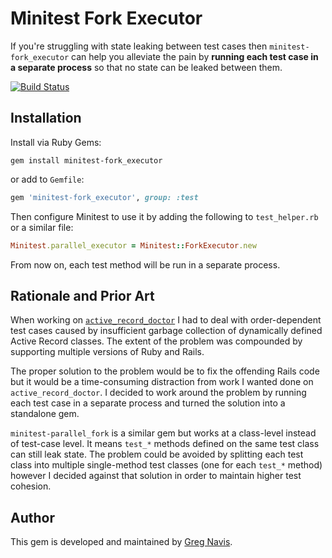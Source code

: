 # Minitest Fork Executor

If you're struggling with state leaking between test cases then
`minitest-fork_executor` can help you alleviate the pain by **running each
test case in a separate process** so that no state can be leaked between them.

[![Build Status](https://github.com/gregnavis/minitest-fork_executor/actions/workflows/test.yml/badge.svg?branch=master)](https://github.com/gregnavis/minitest-fork_executor/actions/workflows/test.yml)

## Installation

Install via Ruby Gems:

```
gem install minitest-fork_executor
```

or add to `Gemfile`:

```ruby
gem 'minitest-fork_executor', group: :test
```

Then configure Minitest to use it by adding the following to `test_helper.rb`
or a similar file:

```ruby
Minitest.parallel_executor = Minitest::ForkExecutor.new
```

From now on, each test method will be run in a separate process.

## Rationale and Prior Art

When working on [`active_record_doctor`](https://github.com/gregnavis/active_record_doctor)
I had to deal with order-dependent test cases caused by insufficient garbage
collection of dynamically defined Active Record classes. The extent of the
problem was compounded by supporting multiple versions of Ruby and Rails.

The proper solution to the problem would be to fix the offending Rails code but
it would be a time-consuming distraction from work I wanted done on `active_record_doctor`.
I decided to work around the problem by running each test case in a separate
process and turned the solution into a standalone gem.

`minitest-parallel_fork` is a similar gem but works at a class-level instead of
test-case level. It means `test_*` methods defined on the same test class can
still leak state. The problem could be avoided by splitting each test class
into multiple single-method test classes (one for each `test_*` method) however
I decided against that solution in order to maintain higher test cohesion.
## Author

This gem is developed and maintained by [Greg Navis](mailto:contact@gregnavis.com).
